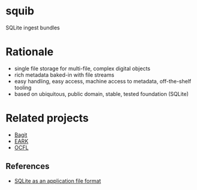 # squib
SQLite ingest bundles

# Rationale

- single file storage for multi-file, complex digital objects
- rich metadata baked-in with file streams
- easy handling, easy access, machine access to metadata, off-the-shelf tooling
- based on ubiquitous, public domain, stable, tested foundation (SQLite)

# Related projects

- [Bagit](https://datatracker.ietf.org/doc/html/rfc8493)
- [EARK](https://earkcsip.dilcis.eu/)
- [OCFL](https://ocfl.io/)

## References

- [SQLite as an application file format](https://www.sqlite.org/appfileformat.html)
